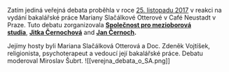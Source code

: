 
Zatím jediná veřejná debata proběhla v roce [25. listopadu 2017](https://www.facebook.com/events/caf%C3%A9-neustadt/diskuzn%C3%AD-panel-o-%C5%A1kole-aria/145597709523495/) v reakci na vydání bakalářské práce Mariany Slačálkové Otterové v Café Neustadt v Praze. Tuto debatu zorganizovala **[Společnost pro mezioborová studia](https://www.facebook.com/meziobory)**, **[Jitka Černochová](https://www.facebook.com/jitka.cernochov)** and **[Jan Černoch](https://www.facebook.com/trichokles).**

Jejímy hosty byli Mariana Slačálková Otterová a Doc. Zdeněk Vojtíšek, religionista, psychoterapeut a vedoucí její bakalářské práce. Debatu moderoval Miroslav Šubrt. 
![[verejna_debata_o_SA.png]] 



